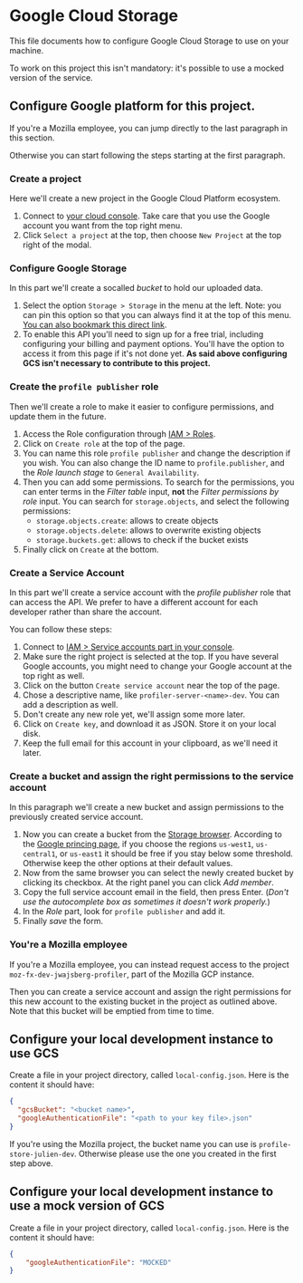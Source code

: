 # Google Cloud Storage

This file documents how to configure Google Cloud Storage to use on your
machine.

To work on this project this isn't mandatory: it's possible to use a mocked
version of the service.

## Configure Google platform for this project.

If you're a Mozilla employee, you can jump directly to the last paragraph in
this section.

Otherwise you can start following the steps starting at the first paragraph.

### Create a project

Here we'll create a new project in the Google Cloud Platform ecosystem.

1. Connect to [your cloud console](https://console.cloud.google.com/). Take care
   that you use the Google account you want from the top right menu.
2. Click `Select a project` at the top, then choose `New Project` at the top
   right of the modal.

### Configure Google Storage

In this part we'll create a socalled *bucket* to hold our uploaded data.

1. Select the option `Storage > Storage` in the menu at the left. Note: you can
   pin this option so that you can always find it at the top of this menu. [You
   can also bookmark this direct link](https://console.cloud.google.com/storage/browser).
2. To enable this API you'll need to sign up for a free trial, including
   configuring your billing and payment options. You'll have the option to
   access it from this page if it's not done yet.
   **As said above configuring GCS isn't necessary to contribute to this project.**

### Create the `profile publisher` role

Then we'll create a role to make it easier to configure permissions, and update
them in the future.

1. Access the Role configuration through [IAM > Roles](https://console.cloud.google.com/iam-admin/roles).
2. Click on `Create role` at the top of the page.
3. You can name this role `profile publisher` and change the description if you
   wish. You can also change the ID name to `profile.publisher`, and the *Role launch
   stage* to `General Availability`.
4. Then you can add some permissions. To search for the permissions, you can
   enter terms in the _Filter table_ input, **not** the _Filter permissions by role_
   input.
   You can search for `storage.objects`, and select the following permissions:
   * `storage.objects.create`: allows to create objects
   * `storage.objects.delete`: allows to overwrite existing objects
   * `storage.buckets.get`: allows to check if the bucket exists
5. Finally click on `Create` at the bottom.

### Create a Service Account

In this part we'll create a service account with the *profile publisher*
role that can access the API. We prefer to have a different account for each
developer rather than share the account.

You can follow these steps:

1. Connect to [IAM > Service accounts part in your console](https://console.cloud.google.com/iam-admin/serviceaccounts).
2. Make sure the right project is selected at the top. If you have several
   Google accounts, you might need to change your Google account at the top
   right as well.
3. Click on the button `Create service account` near the top of the page.
4. Chose a descriptive name, like `profiler-server-<name>-dev`. You can add a
   description as well.
5. Don't create any new role yet, we'll assign some more later.
6. Click on `Create key`, and download it as JSON. Store it on your local disk.
7. Keep the full email for this account in your clipboard, as we'll need it
   later.

### Create a bucket and assign the right permissions to the service account

In this paragraph we'll create a new bucket and assign permissions to the
previously created service account.

1. Now you can create a bucket from the [Storage
   browser](https://console.cloud.google.com/storage/browser). According to the
   [Google princing page](https://cloud.google.com/storage/pricing), if you
   choose the regions `us-west1`, `us-central1`, or `us-east1` it should be free
   if you stay below some threshold. Otherwise keep the other options at their
   default values.
2. Now from the same browser you can select the newly created bucket by clicking
   its checkbox. At the right panel you can click *Add member*.
3. Copy the full service account email in the field, then press Enter. (*Don't
   use the autocomplete box as sometimes it doesn't work properly.*)
4. In the _Role_ part, look for `profile publisher` and add it.
5. Finally *save* the form.

### You're a Mozilla employee

If you're a Mozilla employee, you can instead request access to the project
`moz-fx-dev-jwajsberg-profiler`, part of the Mozilla GCP instance.

Then you can create a service account and assign the right permissions for this
new account to the existing bucket in the project as outlined above. Note that
this bucket will be emptied from time to time.

## Configure your local development instance to use GCS

Create a file in your project directory, called `local-config.json`. Here is the
content it should have:
```json
{
  "gcsBucket": "<bucket name>",
  "googleAuthenticationFile": "<path to your key file>.json"
}
```

If you're using the Mozilla project, the bucket name you can use is
`profile-store-julien-dev`. Otherwise please use the one you created in the
first step above.

## Configure your local development instance to use a mock version of GCS

Create a file in your project directory, called `local-config.json`. Here is the
content it should have:
```json
{
    "googleAuthenticationFile": "MOCKED"
}
```
